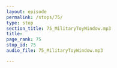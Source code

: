 ```yaml
---
layout: episode
permalink: /stops/75/
type: stop
section_title: 75_MilitaryToyWindow.mp3
title: 
page_rank: 75
stop_id: 75
audio_file: 75_MilitaryToyWindow.mp3

---
```

